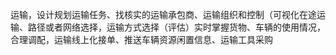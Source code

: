 运输，设计规划运输任务、找核实的运输承包商、运输组织和控制（可视化在途运输、路径或者网络选择，运输方式选择（评估）实时掌握货物、车辆的使用情况，合理调配，运输线上化接单、推送车辆资源闲置信息、运输工具采购